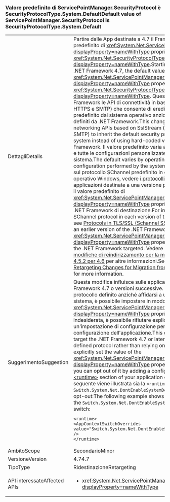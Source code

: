 ### <a name="default-value-of-servicepointmanagersecurityprotocol-is-securityprotocoltypesystemdefault"></a><span data-ttu-id="24328-101">Valore predefinito di ServicePointManager.SecurityProtocol è SecurityProtocolType.System.Default</span><span class="sxs-lookup"><span data-stu-id="24328-101">Default value of ServicePointManager.SecurityProtocol is SecurityProtocolType.System.Default</span></span>

|   |   |
|---|---|
|<span data-ttu-id="24328-102">Dettagli</span><span class="sxs-lookup"><span data-stu-id="24328-102">Details</span></span>|<span data-ttu-id="24328-103">Partire dalle App destinate a 4.7 il Framework .NET, il valore predefinito di <xref:System.Net.ServicePointManager.SecurityProtocol?displayProperty=nameWithType> proprietà <xref:System.Net.SecurityProtocolType.SystemDefault?displayProperty=nameWithType>.</span><span class="sxs-lookup"><span data-stu-id="24328-103">Starting with apps that target the .NET Framework 4.7, the default value of the <xref:System.Net.ServicePointManager.SecurityProtocol?displayProperty=nameWithType> property is <xref:System.Net.SecurityProtocolType.SystemDefault?displayProperty=nameWithType>.</span></span> <span data-ttu-id="24328-104">Questa modifica consente a .NET Framework le API di connettività in base a SslStream (ad esempio FTP, HTTPS e SMTP) che consente di ereditare i protocolli di sicurezza predefinito dal sistema operativo anziché utilizzare valori hardcoded definiti da .NET Framework.</span><span class="sxs-lookup"><span data-stu-id="24328-104">This change allows .NET Framework networking APIs based on SslStream (such as FTP, HTTPS, and SMTP) to inherit the default security protocols from the operating system instead of using hard-coded values defined by the .NET Framework.</span></span> <span data-ttu-id="24328-105">Il valore predefinito varia a seconda del sistema operativo e tutte le configurazioni personalizzate eseguite dall'amministratore di sistema.</span><span class="sxs-lookup"><span data-stu-id="24328-105">The default varies by operating system and any custom configuration performed by the system administrator.</span></span> <span data-ttu-id="24328-106">Per informazioni sul protocollo SChannel predefinito in ogni versione del sistema operativo Windows, vedere [i protocolli TLS/SSL (SSP Schannel)](https://msdn.microsoft.com/library/windows/desktop/mt808159.aspx). Per le applicazioni destinate a una versione precedente di .NET Framework, il valore predefinito di <xref:System.Net.ServicePointManager.SecurityProtocol?displayProperty=nameWithType> proprietà dipende dalla versione di .NET Framework di destinazione.</span><span class="sxs-lookup"><span data-stu-id="24328-106">For information on the default SChannel protocol in each version of the Windows operating system, see [Protocols in TLS/SSL (Schannel SSP)](https://msdn.microsoft.com/library/windows/desktop/mt808159.aspx).For applications that target an earlier version of the .NET Framework, the default value of the <xref:System.Net.ServicePointManager.SecurityProtocol?displayProperty=nameWithType> property depends on the version of the .NET Framework targeted.</span></span> <span data-ttu-id="24328-107">Vedere la [sezione Networking delle modifiche di reindirizzamento per la migrazione da .NET Framework 4.5.2 per 4.6](~/docs/framework/migration-guide/retargeting/4.5.2-4.6.md#networking) per altre informazioni.</span><span class="sxs-lookup"><span data-stu-id="24328-107">See the [Networking section of Retargeting Changes for Migration from .NET Framework 4.5.2 to 4.6](~/docs/framework/migration-guide/retargeting/4.5.2-4.6.md#networking) for more information.</span></span>|
|<span data-ttu-id="24328-108">Suggerimento</span><span class="sxs-lookup"><span data-stu-id="24328-108">Suggestion</span></span>|<span data-ttu-id="24328-109">Questa modifica influisce sulle applicazioni destinate a .NET Framework 4.7 o versioni successive. Se si preferisce utilizzare un protocollo definito anziché affidarsi a un oggetto predefinito di sistema, è possibile impostare in modo esplicito il valore di <xref:System.Net.ServicePointManager.SecurityProtocol?displayProperty=nameWithType> proprietà. Se questa modifica è indesiderata, è possibile rifiutare esplicitamente mediante l'aggiunta di un'impostazione di configurazione per il [ \<runtime >](~/docs/framework/configure-apps/file-schema/runtime/runtime-element.md) sezione del file di configurazione dell'applicazione.</span><span class="sxs-lookup"><span data-stu-id="24328-109">This change affects applications that target the .NET Framework 4.7 or later versions.If you prefer to use a defined protocol rather than relying on the system default, you can explicitly set the value of the <xref:System.Net.ServicePointManager.SecurityProtocol?displayProperty=nameWithType> property.If this change is undesirable, you can opt out of it by adding a configuration setting to the [\<runtime>](~/docs/framework/configure-apps/file-schema/runtime/runtime-element.md) section of your application configuration file.</span></span> <span data-ttu-id="24328-110">Nell'esempio seguente viene illustrata sia la <code>&lt;runtime&gt;</code> sezione e <code>Switch.System.Net.DontEnableSystemDefaultTlsVersions</code> commutatore opt-out:</span><span class="sxs-lookup"><span data-stu-id="24328-110">The following example shows both the <code>&lt;runtime&gt;</code> section and the <code>Switch.System.Net.DontEnableSystemDefaultTlsVersions</code> opt-out switch:</span></span><pre><code class="language-xml">&lt;runtime&gt;&#13;&#10;&lt;AppContextSwitchOverrides value=&quot;Switch.System.Net.DontEnableSystemDefaultTlsVersions=true&quot; /&gt;&#13;&#10;&lt;/runtime&gt;&#13;&#10;</code></pre>|
|<span data-ttu-id="24328-111">Ambito</span><span class="sxs-lookup"><span data-stu-id="24328-111">Scope</span></span>|<span data-ttu-id="24328-112">Secondario</span><span class="sxs-lookup"><span data-stu-id="24328-112">Minor</span></span>|
|<span data-ttu-id="24328-113">Versione</span><span class="sxs-lookup"><span data-stu-id="24328-113">Version</span></span>|<span data-ttu-id="24328-114">4.7</span><span class="sxs-lookup"><span data-stu-id="24328-114">4.7</span></span>|
|<span data-ttu-id="24328-115">Tipo</span><span class="sxs-lookup"><span data-stu-id="24328-115">Type</span></span>|<span data-ttu-id="24328-116">Ridestinazione</span><span class="sxs-lookup"><span data-stu-id="24328-116">Retargeting</span></span>|
|<span data-ttu-id="24328-117">API interessate</span><span class="sxs-lookup"><span data-stu-id="24328-117">Affected APIs</span></span>|<ul><li><xref:System.Net.ServicePointManager.SecurityProtocol?displayProperty=nameWithType></li></ul>|

